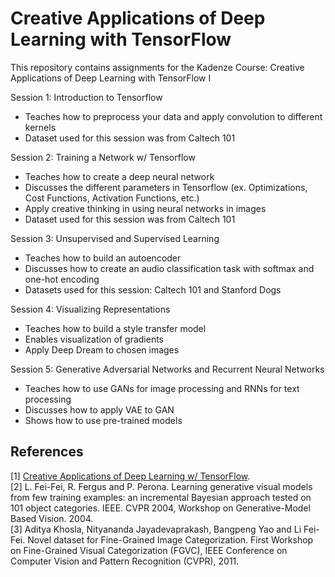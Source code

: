 # Creative Applications of Deep Learning with TensorFlow

This repository contains assignments for the Kadenze Course: Creative Applications of Deep Learning with TensorFlow I

Session 1: Introduction to Tensorflow  
- Teaches how to preprocess your data and apply convolution to different kernels  
- Dataset used for this session was from Caltech 101  

Session 2: Training a Network w/ Tensorflow
- Teaches how to create a deep neural network  
- Discusses the different parameters in Tensorflow (ex. Optimizations, Cost Functions, Activation Functions, etc.)  
- Apply creative thinking in using neural networks in images
- Dataset used for this session was from Caltech 101  

Session 3: Unsupervised and Supervised Learning
- Teaches how to build an autoencoder
- Discusses how to create an audio classification task with softmax and one-hot encoding
- Datasets used for this session: Caltech 101 and Stanford Dogs 

Session 4: Visualizing Representations 
- Teaches how to build a style transfer model
- Enables visualization of gradients
- Apply Deep Dream to chosen images 

Session 5: Generative Adversarial Networks and Recurrent Neural Networks 
- Teaches how to use GANs for image processing and RNNs for text processing 
- Discusses how to apply VAE to GAN 
- Shows how to use pre-trained models 

 ## References
 [1] <a href="https://www.kadenze.com/courses/creative-applications-of-deep-learning-with-tensorflow/info">Creative Applications of Deep Learning w/ TensorFlow</a>.  
 [2] L. Fei-Fei, R. Fergus and P. Perona. Learning generative visual models from few training examples: an incremental Bayesian approach tested on 101 object categories. IEEE. CVPR 2004, Workshop on Generative-Model Based Vision. 2004.  
 [3] Aditya Khosla, Nityananda Jayadevaprakash, Bangpeng Yao and Li Fei-Fei. Novel dataset for Fine-Grained Image Categorization. First Workshop on Fine-Grained Visual Categorization (FGVC), IEEE Conference on Computer Vision and Pattern Recognition (CVPR), 2011.  
